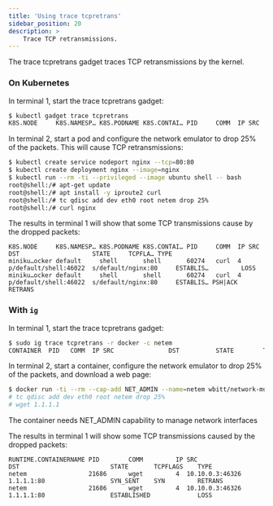 ```yaml
---
title: 'Using trace tcpretrans'
sidebar_position: 20
description: >
    Trace TCP retransmissions.
---
```


The trace tcpretrans gadget traces TCP retransmissions by the kernel.

### On Kubernetes

In terminal 1, start the trace tcpretrans gadget:

```bash
$ kubectl gadget trace tcpretrans
K8S.NODE     K8S.NAMESP… K8S.PODNAME K8S.CONTAI… PID     COMM  IP SRC                    DST                    STATE     TCPFLA… TYPE
```

In terminal 2, start a pod and configure the network emulator to drop 25% of the packets. This will cause TCP retransmissions:

```bash
$ kubectl create service nodeport nginx --tcp=80:80
$ kubectl create deployment nginx --image=nginx
$ kubectl run --rm -ti --privileged --image ubuntu shell -- bash
root@shell:/# apt-get update
root@shell:/# apt install -y iproute2 curl
root@shell:/# tc qdisc add dev eth0 root netem drop 25%
root@shell:/# curl nginx
```

The results in terminal 1 will show that some TCP transmissions cause by the dropped packets:

```
K8S.NODE     K8S.NAMESP… K8S.PODNAME K8S.CONTAI… PID     COMM  IP SRC                    DST                    STATE     TCPFLA… TYPE
miniku…ocker default     shell       shell       60274   curl  4  p/default/shell:46022  s/default/nginx:80     ESTABLIS…         LOSS
miniku…ocker default     shell       shell       60274   curl  4  p/default/shell:46022  s/default/nginx:80     ESTABLIS… PSH|ACK RETRANS
```

### With `ig`

In terminal 1, start the trace tcpretrans gadget:

```bash
$ sudo ig trace tcpretrans -r docker -c netem
CONTAINER  PID   COMM  IP SRC               DST          STATE        TCPFLAGS
```

In terminal 2, start a container, configure the network emulator to drop 25% of the packets, and download a web page:

```bash
$ docker run -ti --rm --cap-add NET_ADMIN --name=netem wbitt/network-multitool -- /bin/bash
# tc qdisc add dev eth0 root netem drop 25%
# wget 1.1.1.1
```

The container needs NET_ADMIN capability to manage network interfaces

The results in terminal 1 will show some TCP transmissions caused by the dropped packets:

```
RUNTIME.CONTAINERNAME PID        COMM         IP SRC                          DST                         STATE       TCPFLAGS    TYPE
netem                 21686      wget         4  10.10.0.3:46326              1.1.1.1:80                  SYN_SENT    SYN         RETRANS
netem                 21686      wget         4  10.10.0.3:46326              1.1.1.1:80                  ESTABLISHED             LOSS
```

